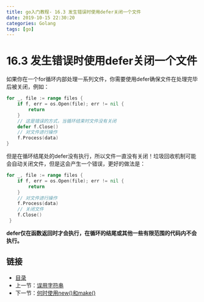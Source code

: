 ```yaml
---
title: go入门教程- 16.3 发生错误时使用defer关闭一个文件   
date: 2019-10-15 22:30:20   
categories: Golang   
tags: [go]   
---
```

# 16.3 发生错误时使用defer关闭一个文件

如果你在一个for循环内部处理一系列文件，你需要使用defer确保文件在处理完毕后被关闭，例如：

```go
for _, file := range files {
    if f, err = os.Open(file); err != nil {
        return
    }
    // 这是错误的方式，当循环结束时文件没有关闭
    defer f.Close()
    // 对文件进行操作
    f.Process(data)
}
```

但是在循环结尾处的defer没有执行，所以文件一直没有关闭！垃圾回收机制可能会自动关闭文件，但是这会产生一个错误，更好的做法是：

```go
for _, file := range files {
    if f, err = os.Open(file); err != nil {
        return
    }
    // 对文件进行操作
    f.Process(data)
    // 关闭文件
    f.Close()
 }
```

**defer仅在函数返回时才会执行，在循环的结尾或其他一些有限范围的代码内不会执行。**

## 链接

- [目录](https://blog.zshipu.com/2019/10/15/golang/20191015/directory/)
- 上一节：[误用字符串](file://16.2.md)
- 下一节：[何时使用new()和make()](file://16.4.md)